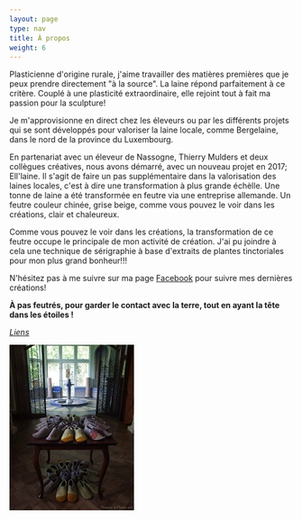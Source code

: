 ```yaml
---
layout: page
type: nav
title: À propos
weight: 6
---
```

Plasticienne d'origine rurale, j'aime travailler des matières premières que je peux prendre directement "à la source". La laine répond parfaitement à ce critère. Couplé à une plasticité extraordinaire, elle rejoint tout à fait ma passion pour la sculpture!

Je m'approvisionne en direct chez les éleveurs ou par les différents projets qui se sont développés pour valoriser la laine locale, comme Bergelaine, dans le nord de la province du Luxembourg.

En partenariat avec un éleveur de Nassogne, Thierry Mulders et deux collègues créatives, nous avons démarré, avec  un nouveau projet en 2017; Ell'laine. Il s'agit de faire un pas supplémentaire dans la valorisation des laines locales, c'est à dire une transformation à plus grande échèlle. Une tonne de laine a été transformée en feutre via une entreprise allemande. Un feutre couleur chinée, grise beige, comme vous pouvez le voir dans les créations, clair et chaleureux.

Comme vous pouvez le voir dans les créations, la transformation de ce feutre occupe le principale de mon activité de création. J'ai pu joindre à cela une technique de sérigraphie à base d'extraits de plantes tinctoriales pour mon plus grand bonheur!!!

N'hésitez pas à me suivre sur ma page [Facebook](https://www.facebook.com/À-pas-feutrés-723057841152925/) pour suivre mes dernières créations!


**À pas feutrés, pour garder le contact avec la terre, tout en ayant la tête dans les étoiles !**

[*Liens*](/liens/)

<div class="centered"><img src="apropos.jpg" alt="feutre"></div>